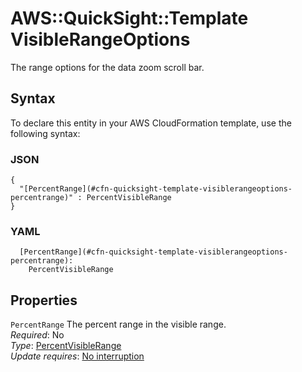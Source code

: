 # AWS::QuickSight::Template VisibleRangeOptions<a name="aws-properties-quicksight-template-visiblerangeoptions"></a>

The range options for the data zoom scroll bar\.

## Syntax<a name="aws-properties-quicksight-template-visiblerangeoptions-syntax"></a>

To declare this entity in your AWS CloudFormation template, use the following syntax:

### JSON<a name="aws-properties-quicksight-template-visiblerangeoptions-syntax.json"></a>

```
{
  "[PercentRange](#cfn-quicksight-template-visiblerangeoptions-percentrange)" : PercentVisibleRange
}
```

### YAML<a name="aws-properties-quicksight-template-visiblerangeoptions-syntax.yaml"></a>

```
  [PercentRange](#cfn-quicksight-template-visiblerangeoptions-percentrange): 
    PercentVisibleRange
```

## Properties<a name="aws-properties-quicksight-template-visiblerangeoptions-properties"></a>

`PercentRange`  <a name="cfn-quicksight-template-visiblerangeoptions-percentrange"></a>
The percent range in the visible range\.  
*Required*: No  
*Type*: [PercentVisibleRange](aws-properties-quicksight-template-percentvisiblerange.md)  
*Update requires*: [No interruption](https://docs.aws.amazon.com/AWSCloudFormation/latest/UserGuide/using-cfn-updating-stacks-update-behaviors.html#update-no-interrupt)